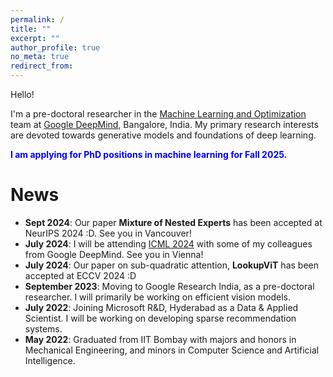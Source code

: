 ```yaml
---
permalink: /
title: ""
excerpt: ""
author_profile: true
no_meta: true
redirect_from: 
---
```


Hello!

I'm a pre-doctoral researcher in the [Machine Learning and Optimization](https://research.google/teams/india-research-lab/) team at [Google DeepMind](https://deepmind.google/), Bangalore, India. My primary research interests are devoted towards generative models and foundations of deep learning.
<!-- I am currently advised by [Dr. Sujoy Paul](https://sujoyp.github.io/) and [Dr. Prateek Jain](https://www.prateekjain.org/) on efficient machine learning models, and further collaborate with [Dr. Arun Suggala](https://research.google/people/arun-sai-suggala/) and [Dr. Karthikeyan Shanmugam](https://sites.google.com/corp/view/karthikeyan-shanmugam), on establishing stronger theoretical guarantees for Collaborative Bandit approaches. While not in direct pursuit currently, I maintain a keen interest in the field of Stochastic Optimization, as well as the intersection between Optimal Control and Reinforcement Learning. -->
<!-- I strive to build AI technologies that are simultaneously open/accessible to all and safe/ethical.  -->

<!-- Prior to this, I spent an year at Microsoft India R&D, working in the Enterprise Commerce team as a Data & Applied Scientist, solving problems in the realm of extreme classification, machine learning of sets and recommender systems. This was directly after my graduation with a Bachelor (with Honors) degree in Mechanical Engineering from the [Indian Institute of Technology Bombay](https://www.iitb.ac.in), Mumbai, India, along with minor degrees in Computer Science as well as Machine Intelligence. During my undergrad, my focus was on robotics, including ground and aerial vehicles, especially autonomous driving. -->

<!-- Outside of work, I spend my time playing (:mountain:,:badminton:,:tennis:), traveling, or reading mystery thrillers. -->

<span style="color:blue;"> <b>I am applying for PhD positions in machine learning for Fall 2025.</b> </span>



News
======
- **Sept 2024**: Our paper **Mixture of Nested Experts** has been accepted at NeurIPS 2024 :D. See you in Vancouver!
- **July 2024**: I will be attending [ICML 2024](https://icml.cc/) with some of my colleagues from Google DeepMind. See you in Vienna!
- **July 2024**: Our paper on sub-quadratic attention, **LookupViT** has been accepted at ECCV 2024 :D
- **September 2023**: Moving to Google Research India, as a pre-doctoral researcher. I will primarily be working on efficient vision models.
- **July 2022**: Joining Microsoft R&D, Hyderabad as a Data & Applied Scientist. I will be working on developing sparse recommendation systems.
- **May 2022**: Graduated from IIT Bombay with majors and honors in Mechanical Engineering, and minors in Computer Science and Artificial Intelligence.





